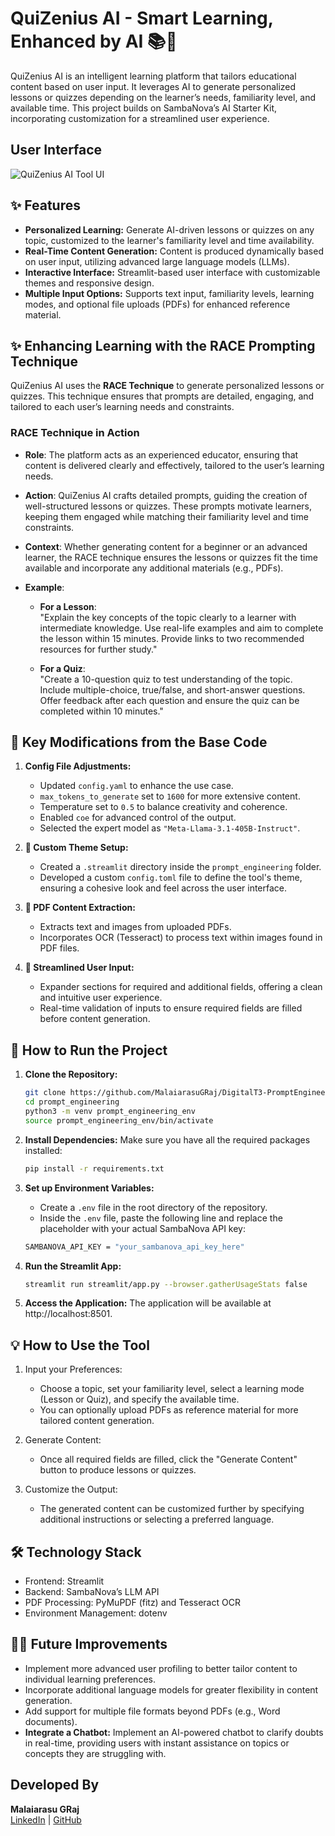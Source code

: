 # QuiZenius AI - Smart Learning, Enhanced by AI 📚🤖

QuiZenius AI is an intelligent learning platform that tailors educational content based on user input. It leverages AI to generate personalized lessons or quizzes depending on the learner’s needs, familiarity level, and available time. This project builds on SambaNova’s AI Starter Kit, incorporating customization for a streamlined user experience.

## User Interface

![QuiZenius AI Tool UI](https://drive.google.com/uc?id=1-keB_NkrOP0ylqrQEwcAk5_hyKENxT9T)

## ✨ Features
- **Personalized Learning:** Generate AI-driven lessons or quizzes on any topic, customized to the learner's familiarity level and time availability.
- **Real-Time Content Generation:** Content is produced dynamically based on user input, utilizing advanced large language models (LLMs).
- **Interactive Interface:** Streamlit-based user interface with customizable themes and responsive design.
- **Multiple Input Options:** Supports text input, familiarity levels, learning modes, and optional file uploads (PDFs) for enhanced reference material.

## ✨ Enhancing Learning with the RACE Prompting Technique

QuiZenius AI uses the **RACE Technique** to generate personalized lessons or quizzes. This technique ensures that prompts are detailed, engaging, and tailored to each user’s learning needs and constraints.

### RACE Technique in Action
- **Role**: The platform acts as an experienced educator, ensuring that content is delivered clearly and effectively, tailored to the user’s learning needs.

- **Action**: QuiZenius AI crafts detailed prompts, guiding the creation of well-structured lessons or quizzes. These prompts motivate learners, keeping them engaged while matching their familiarity level and time constraints.

- **Context**: Whether generating content for a beginner or an advanced learner, the RACE technique ensures the lessons or quizzes fit the time available and incorporate any additional materials (e.g., PDFs).

- **Example**:

   - **For a Lesson**:  
     "Explain the key concepts of the topic clearly to a learner with intermediate knowledge. Use real-life examples and aim to complete the lesson within 15 minutes. Provide links to two recommended resources for further study."

   - **For a Quiz**:  
     "Create a 10-question quiz to test understanding of the topic. Include multiple-choice, true/false, and short-answer questions. Offer feedback after each question and ensure the quiz can be completed within 10 minutes."


## 🔧 Key Modifications from the Base Code
1. **Config File Adjustments:** 
   - Updated `config.yaml` to enhance the use case.
   - `max_tokens_to_generate` set to `1600` for more extensive content.
   - Temperature set to `0.5` to balance creativity and coherence.
   - Enabled `coe` for advanced control of the output.
   - Selected the expert model as `"Meta-Llama-3.1-405B-Instruct"`.

2. **🎨 Custom Theme Setup:** 
   - Created a `.streamlit` directory inside the `prompt_engineering` folder.
   - Developed a custom `config.toml` file to define the tool's theme, ensuring a cohesive look and feel across the user interface.

3. **📄 PDF Content Extraction:**
   - Extracts text and images from uploaded PDFs.
   - Incorporates OCR (Tesseract) to process text within images found in PDF files.

4. **📝 Streamlined User Input:**
   - Expander sections for required and additional fields, offering a clean and intuitive user experience.
   - Real-time validation of inputs to ensure required fields are filled before content generation.

## 🚀 How to Run the Project
1. **Clone the Repository:**
   ```bash
   git clone https://github.com/MalaiarasuGRaj/DigitalT3-PromptEngineering
   cd prompt_engineering
   python3 -m venv prompt_engineering_env
   source prompt_engineering_env/bin/activate

2. **Install Dependencies:** Make sure you have all the required packages installed:
    ```bash
    pip install -r requirements.txt

3. **Set up Environment Variables:**
    - Create a `.env` file in the root directory of the repository.
    - Inside the `.env` file, paste the following line and replace the placeholder with your actual SambaNova API key:
    
    ```bash
    SAMBANOVA_API_KEY = "your_sambanova_api_key_here"

4. **Run the Streamlit App:**
    ```bash
    streamlit run streamlit/app.py --browser.gatherUsageStats false

5. **Access the Application:** The application will be available at http://localhost:8501.

## 💡 How to Use the Tool

1. Input your Preferences:

   - Choose a topic, set your familiarity level, select a learning mode (Lesson or Quiz), and specify the available time.
   - You can optionally upload PDFs as reference material for more tailored content generation.

2. Generate Content:

   - Once all required fields are filled, click the "Generate Content" button to produce lessons or quizzes.

3. Customize the Output:

   - The generated content can be customized further by specifying additional instructions or selecting a preferred language.

## 🛠 Technology Stack
- Frontend: Streamlit
- Backend: SambaNova’s LLM API
- PDF Processing: PyMuPDF (fitz) and Tesseract OCR
- Environment Management: dotenv

## 👨‍💻 Future Improvements
- Implement more advanced user profiling to better tailor content to individual learning preferences.
- Incorporate additional language models for greater flexibility in content generation.
- Add support for multiple file formats beyond PDFs (e.g., Word documents).
- **Integrate a Chatbot:** Implement an AI-powered chatbot to clarify doubts in real-time, providing users with instant assistance on topics or concepts they are struggling with.

## Developed By
**Malaiarasu GRaj**  
[LinkedIn](https://www.linkedin.com/in/malaiarasu-g-raj-38b695252/) | [GitHub](https://github.com/MalaiarasuGRaj)
